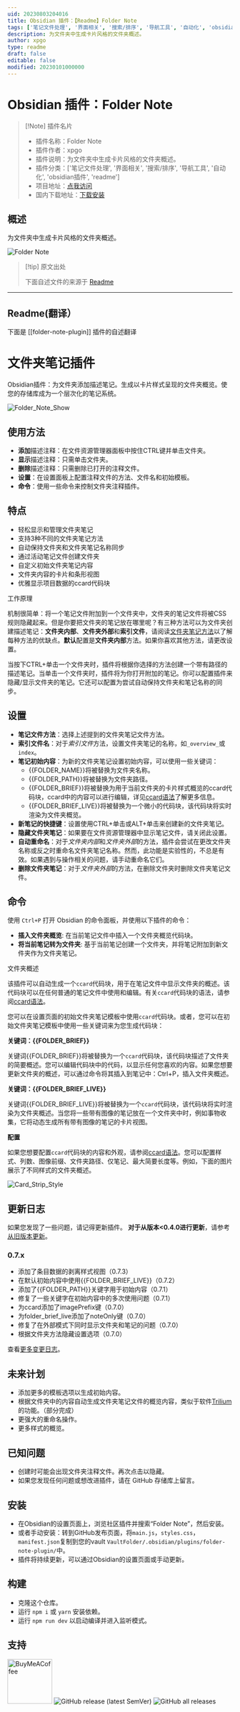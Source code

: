 ```yaml
---
uid: 20230803204016
title: Obsidian 插件：【Readme】Folder Note
tags: ['笔记文件处理', '界面相关', '搜索/排序', '导航工具', '自动化', 'obsidian插件', 'readme']
description: 为文件夹中生成卡片风格的文件夹概述。
author: xpgo
type: readme
draft: false
editable: false
modified: 20230101000000
---
```


# Obsidian 插件：Folder Note

> [!Note] 插件名片
> - 插件名称：Folder Note
> - 插件作者：xpgo
> - 插件说明：为文件夹中生成卡片风格的文件夹概述。
> - 插件分类：['笔记文件处理', '界面相关', '搜索/排序', '导航工具', '自动化', 'obsidian插件', 'readme']
> - 项目地址：[点我访问](https://github.com/xpgo/obsidian-folder-note-plugin)
> - 国内下载地址：[下载安装](https://pkmer.cn/products/plugin/pluginMarket/?folder-note-plugin)

## 概述

为文件夹中生成卡片风格的文件夹概述。

![Folder Note](https://cdn.pkmer.cn/covers/folder-note-plugin.PNG!pkmer)

> [!tip] 原文出处
> 
>下面自述文件的来源于 [Readme](https://ghproxy.net/https://raw.githubusercontent.com/xpgo/obsidian-folder-note-plugin/main/README.md)
> 

---

## Readme(翻译）

下面是 [[folder-note-plugin]] 插件的自述翻译


# 文件夹笔记插件

Obsidian插件：为文件夹添加描述笔记。生成以卡片样式呈现的文件夹概览。使您的存储库成为一个层次化的笔记系统。

![Folder_Note_Show](https://raw.githubusercontent.com/xpgo/obsidian-folder-note-plugin/master/image/folder-note1.png)

## 使用方法

- **添加**描述注释：在文件资源管理器面板中按住CTRL键并单击文件夹。
- **显示**描述注释：只需单击文件夹。
- **删除**描述注释：只需删除已打开的注释文件。
- **设置**：在设置面板上配置注释文件的方法、文件名和初始模板。
- **命令**：使用一些命令来控制文件夹注释插件。

## 特点

- 轻松显示和管理文件夹笔记
- 支持3种不同的文件夹笔记方法
- 自动保持文件夹和文件夹笔记名称同步
- 通过活动笔记文件创建文件夹
- 自定义初始文件夹笔记内容
- 文件夹内容的卡片和条形视图
- 优雅显示项目数据的ccard代码块

工作原理

机制很简单：将一个笔记文件附加到一个文件夹中，文件夹的笔记文件将被CSS规则隐藏起来。但是你要把文件夹的笔记放在哪里呢？有三种方法可以为文件夹创建描述笔记：**文件夹内部**、**文件夹外部**和**索引文件**，请阅读[文件夹笔记方法](https://github.com/xpgo/obsidian-folder-note-plugin/blob/main/doc/folder-note-methods.md)以了解每种方法的优缺点。**默认**配置是**文件夹内部**方法。如果你喜欢其他方法，请更改设置。

当按下CTRL+单击一个文件夹时，插件将根据你选择的方法创建一个带有路径的描述笔记。当单击一个文件夹时，插件将为你打开附加的笔记。你可以配置插件来隐藏/显示文件夹的笔记。它还可以配置为尝试自动保持文件夹和笔记名称的同步。

## 设置

- **笔记文件方法**：选择上述提到的文件夹笔记文件方法。
- **索引文件名**：对于*索引文件*方法，设置文件夹笔记的名称，如`_overview_`或`index`。
- **笔记初始内容**：为新的文件夹笔记设置初始内容，可以使用一些关键词：
    - {{FOLDER_NAME}}将被替换为文件夹名称。
    - {{FOLDER_PATH}}将被替换为文件夹路径。
    - {{FOLDER_BRIEF}}将被替换为用于当前文件夹的卡片样式概览的ccard代码块，ccard中的内容可以进行编辑，详见[ccard语法](https://github.com/xpgo/obsidian-folder-note-plugin/blob/main/doc/ccard-syntax.md)了解更多信息。
    - {{FOLDER_BRIEF_LIVE}}将被替换为一个微小的代码块，该代码块将实时渲染为文件夹概览。
- **新笔记的快捷键**：设置使用CTRL+单击或ALT+单击来创建新的文件夹笔记。
- **隐藏文件夹笔记**：如果要在文件资源管理器中显示笔记文件，请关闭此设置。
- **自动重命名**：对于*文件夹内部*和*文件夹外部*的方法，插件会尝试在更改文件夹名称或反之时重命名文件夹笔记名称。然而，此功能是实验性的，不总是有效。如果遇到与操作相关的问题，请手动重命名它们。
- **删除文件夹笔记**：对于*文件夹外部*的方法，在删除文件夹时删除文件夹笔记文件。

## 命令

使用 `Ctrl+P` 打开 Obsidian 的命令面板，并使用以下插件的命令：

- **插入文件夹概览**: 在当前笔记文件中插入一个文件夹概览代码块。
- **将当前笔记转为文件夹**: 基于当前笔记创建一个文件夹，并将笔记附加到新文件夹作为文件夹笔记。

文件夹概述

该插件可以自动生成一个`ccard`代码块，用于在笔记文件中显示文件夹的概述。该代码块可以在任何普通的笔记文件中使用和编辑。有关`ccard`代码块的语法，请参阅[ccard语法](https://github.com/xpgo/obsidian-folder-note-plugin/blob/main/doc/ccard-syntax.md)。

您可以在设置页面的初始文件夹笔记模板中使用`ccard`代码块。或者，您可以在初始文件夹笔记模板中使用一些关键词来为您生成代码块：

**关键词：{{FOLDER_BRIEF}}**

关键词{{FOLDER_BRIEF}}将被替换为一个`ccard`代码块，该代码块描述了文件夹的简要概述。您可以编辑代码块中的代码，以显示任何您喜欢的内容。如果您想要更新文件夹的概述，可以通过命令将其插入到笔记中：Ctrl+P，插入文件夹概述。

**关键词：{{FOLDER_BRIEF_LIVE}}**

关键词{{FOLDER_BRIEF_LIVE}}将被替换为一个`ccard`代码块，该代码块将实时渲染为文件夹概述。当您将一些带有图像的笔记放在一个文件夹中时，例如事物收集，它将动态生成所有带有图像的笔记的卡片视图。

**配置**

如果您想要配置`ccard`代码块的内容和外观，请参阅[ccard语法](https://github.com/xpgo/obsidian-folder-note-plugin/blob/main/doc/ccard-syntax.md)。您可以配置样式、列数、图像前缀、文件夹路径、仅笔记、最大简要长度等。例如，下面的图片展示了不同样式的文件夹概述。

![Card_Strip_Style](https://raw.githubusercontent.com/xpgo/obsidian-folder-note-plugin/master/image/style-card-strip.png)

## 更新日志

如果您发现了一些问题，请记得更新插件。
**对于从版本<0.4.0进行更新**，请参考[从旧版本更新](https://github.com/xpgo/obsidian-folder-note-plugin/blob/main/doc/update-old-version.md)。

### 0.7.x

- 添加了条目数据的剥离样式视图（0.7.3）
- 在默认初始内容中使用{{FOLDER_BRIEF_LIVE}}（0.7.2）
- 添加了{{FOLDER_PATH}}关键字用于初始内容（0.7.1）
- 修复了一些关键字在初始内容中的多次使用问题（0.7.1）
- 为ccard添加了imagePrefix键（0.7.0）
- 为folder_brief_live添加了noteOnly键（0.7.0）
- 修复了在外部模式下同时显示文件夹和笔记的问题（0.7.0）
- 根据文件夹方法隐藏设置选项（0.7.0）

查看[更多变更日志](https://github.com/xpgo/obsidian-folder-note-plugin/blob/main/doc/change-log.md)。

## 未来计划

- 添加更多的模板选项以生成初始内容。
- 根据文件夹中的内容自动生成文件夹笔记文件的概览内容，类似于软件[Trilium](https://github.com/zadam/trilium)的功能。（部分完成）
- 更强大的重命名操作。
- 更多样式的概览。

## 已知问题

- 创建时可能会出现文件夹注释文件。再次点击以隐藏。
- 如果您发现任何问题或想改进插件，请在 GitHub 存储库上留言。

## 安装

- 在Obsidian的设置页面上，浏览社区插件并搜索“Folder Note”，然后安装。
- 或者手动安装：转到GitHub发布页面，将`main.js`，`styles.css`，`manifest.json`复制到您的vault `VaultFolder/.obsidian/plugins/folder-note-plugin/`中。
- 插件将持续更新，可以通过Obsidian的设置页面或手动更新。

## 构建

- 克隆这个仓库。
- 运行 `npm i` 或 `yarn` 安装依赖。
- 运行 `npm run dev` 以启动编译并进入监听模式。

## 支持

[<img src="https://cdn.buymeacoffee.com/buttons/v2/default-yellow.png" alt="BuyMeACoffee" width="100">](https://www.buymeacoffee.com/xpgo)
![GitHub release (latest SemVer)](https://img.shields.io/github/v/release/xpgo/obsidian-folder-note-plugin?style=for-the-badge)
![GitHub all releases](https://img.shields.io/github/downloads/xpgo/obsidian-folder-note-plugin/total?style=for-the-badge)



